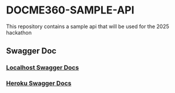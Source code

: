 # DOCME360-SAMPLE-API 

This repository contains a sample api that will be used for the 2025 hackathon


## Swagger Doc

### [Localhost Swagger Docs](http://localhost:3000/swagger-ui/index.html)

### [Heroku Swagger Docs](https://docme360-sample-api-de03f14bd929.herokuapp.com/swagger-ui/index.html)